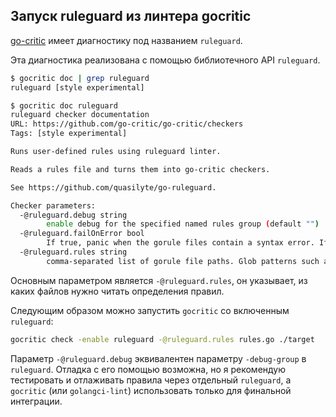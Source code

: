 ## Запуск ruleguard из линтера gocritic

[go-critic](https://github.com/go-critic/go-critic) имеет диагностику под названием `ruleguard`.

Эта диагностика реализована с помощью библиотечного API `ruleguard`. 

```bash
$ gocritic doc | grep ruleguard
ruleguard [style experimental]

$ gocritic doc ruleguard
ruleguard checker documentation
URL: https://github.com/go-critic/go-critic/checkers
Tags: [style experimental]

Runs user-defined rules using ruleguard linter.

Reads a rules file and turns them into go-critic checkers.

See https://github.com/quasilyte/go-ruleguard.

Checker parameters:
  -@ruleguard.debug string
    	enable debug for the specified named rules group (default "")
  -@ruleguard.failOnError bool
    	If true, panic when the gorule files contain a syntax error. If false, log and skip rules that contain an error (default false)
  -@ruleguard.rules string
    	comma-separated list of gorule file paths. Glob patterns such as 'rules-*.go' may be specified (default "")
```

Основным параметром является `-@ruleguard.rules`, он указывает, из каких файлов нужно читать определения правил.

Следующим образом можно запустить `gocritic` со включенным `ruleguard`:

```bash
gocritic check -enable ruleguard -@ruleguard.rules rules.go ./target
```

Параметр `-@ruleguard.debug` эквивалентен параметру `-debug-group` в `ruleguard`. Отладка с его помощью возможна, но я рекомендую тестировать и отлаживать правила через отдельный `ruleguard`, а `gocritic` (или `golangci-lint`) использовать только для финальной интеграции.
